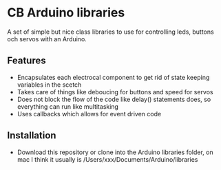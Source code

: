 # CB Arduino libraries

A set of simple but nice class libraries to use for controlling leds, buttons och servos with an Arduino.

## Features

* Encapsulates each electrocal component to get rid of state keeping variables in the scetch
* Takes care of things like deboucing for buttons and speed for servos
* Does not block the flow of the code like delay() statements does, so everything can run like multitasking
* Uses callbacks which allows for event driven code

## Installation

* Download this repository or clone into the Arduino libraries folder, on mac I think it usually is /Users/xxx/Documents/Arduino/libraries
